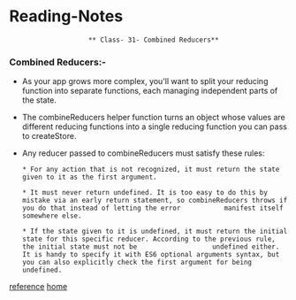 
# Reading-Notes

                        ** Class- 31- Combined Reducers**
                       
 ### Combined Reducers:-
 
  * As your app grows more complex, you'll want to split your reducing function into separate functions, each managing independent parts of the state.
  
  * The combineReducers helper function turns an object whose values are different reducing functions into a single reducing function you can pass to createStore.
  
  * Any reducer passed to combineReducers must satisfy these rules:

        * For any action that is not recognized, it must return the state given to it as the first argument.

        * It must never return undefined. It is too easy to do this by mistake via an early return statement, so combineReducers throws if you do that instead of letting the error           manifest itself somewhere else.

        * If the state given to it is undefined, it must return the initial state for this specific reducer. According to the previous rule, the initial state must not be                   undefined either. It is handy to specify it with ES6 optional arguments syntax, but you can also explicitly check the first argument for being undefined.
 
  
  
[reference](https://redux.js.org/api/combinereducers/)
[home](https://eyob1984.github.io/reading-notes/)
